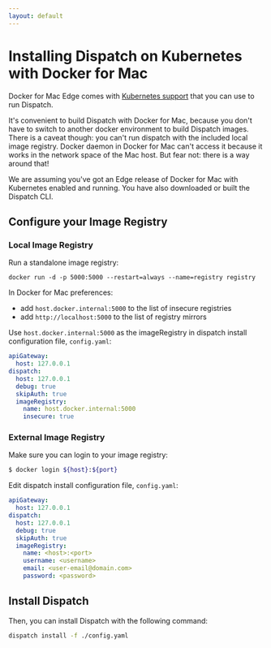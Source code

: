 ```yaml
---
layout: default
---
```

# Installing Dispatch on Kubernetes with Docker for Mac

Docker for Mac Edge comes with [Kubernetes support](https://docs.docker.com/docker-for-mac/kubernetes/) that you can use to run Dispatch. 

It's convenient to build Dispatch with Docker for Mac, because you don't have to switch to another docker environment to build Dispatch images. There is a caveat though: you can't run dispatch with the included local image registry. Docker daemon in Docker for Mac can't access it because it works in the network space of the Mac host. But fear not: there is a way around that! 

We are assuming you've got an Edge release of Docker for Mac with Kubernetes enabled and running. You have also downloaded or built the Dispatch CLI.


## Configure your Image Registry

### Local Image Registry

Run a standalone image registry:
```
docker run -d -p 5000:5000 --restart=always --name=registry registry
```

In Docker for Mac preferences:
- add `host.docker.internal:5000` to the list of insecure registries
- add `http://localhost:5000` to the list of registry mirrors

Use `host.docker.internal:5000` as the imageRegistry in dispatch install configuration file, `config.yaml`:

```yaml
apiGateway:
  host: 127.0.0.1
dispatch:
  host: 127.0.0.1
  debug: true
  skipAuth: true
  imageRegistry:
    name: host.docker.internal:5000
    insecure: true
```

### External Image Registry

Make sure you can login to your image registry:
```bash
$ docker login ${host}:${port}
```

Edit dispatch install configuration file, `config.yaml`:
```yaml
apiGateway:
  host: 127.0.0.1
dispatch:
  host: 127.0.0.1
  debug: true
  skipAuth: true
  imageRegistry:
    name: <host>:<port>
    username: <username>
    email: <user-email@domain.com>
    password: <password>
```

## Install Dispatch

Then, you can install Dispatch with the following command:
```bash
dispatch install -f ./config.yaml
```



